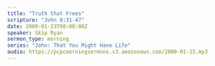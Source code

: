 ```yaml
---
title: "Truth that Frees"
scripture: "John 8:31-47"
date: 2000-01-23T00:00:00Z
speaker: Skip Ryan
sermon_type: morning
series: "John: That You Might Have Life"
audio: https://pcpcmorningsermons.s3.amazonaws.com/2000-01-23.mp3 
---
```



